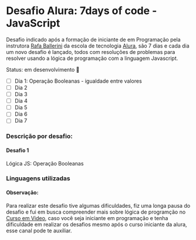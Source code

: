 # Desafio Alura: 7days of code - JavaScript

Desafio indicado após a formação de iniciante de em Programação pela instrutora [Rafa Ballerini](https://github.com/rafaballerini) da escola de tecnologia [Alura](https://alura.com.br/), são 7 dias e cada dia um novo desafio é lançado, todos com resoluções de problemas para resolver usando a lógica de programação com a linguagem Javascript. 

Status: em desenvolvimento 🔧

- [ ] Dia 1: Operação Booleanas - igualdade entre valores
- [ ] Dia 2
- [ ] Dia 3
- [ ] Dia 4
- [ ] Dia 5
- [ ] Dia 6
- [ ] Dia 7

### Descrição por desafio:

#### Desafio 1

Lógica JS: Operação Booleanas

### Linguagens utilizadas

#### Observação:
Para realizar este desafio tive algumas dificuldades, fiz uma longa pausa do desafio e fui em busca compreender mais sobre lógica de
programção no [Curso em Video](https://www.youtube.com/@CursoemVideo), caso você seja iniciante em programação
e tenha dificuldade em realizar os desafios mesmo após o curso iniciante da alura, esse canal pode te auxiliar.
